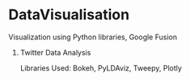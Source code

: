 # DataVisualisation

Visualization using Python libraries, Google Fusion

1. Twitter Data Analysis 

   Libraries Used: Bokeh, PyLDAviz, Tweepy, Plotly
